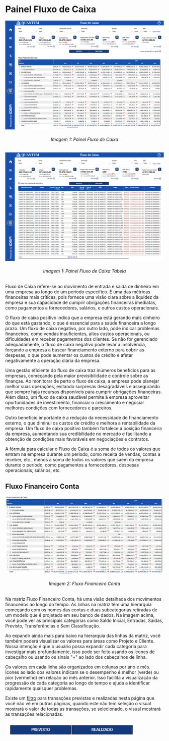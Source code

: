 # Painel Fluxo de Caixa

<p><div align="center">
  <img src="../../assets/flux_flux_page1.png" alt="Flux1">
  <h6>Imagem 1: Painel Fluxo de Caixa</h6>
</div></p>

<p><div align="center">
  <img src="../../assets/flux_flux_page2.png" alt="Flux2">
  <h6>Imagem 1: Painel Fluxo de Caixa Tabela</h6>
</div></p>

Fluxo de Caixa refere-se ao movimento de entrada e saída de dinheiro em uma empresa ao longo de um período específico. É uma das métricas financeiras mais críticas, pois fornece uma visão clara sobre a liquidez da empresa e sua capacidade de cumprir obrigações financeiras imediatas, como pagamentos a fornecedores, salários, e outros custos operacionais.

O fluxo de caixa positivo indica que a empresa está gerando mais dinheiro do que está gastando, o que é essencial para a saúde financeira a longo prazo. Um fluxo de caixa negativo, por outro lado, pode indicar problemas financeiros, como vendas insuficientes, altos custos operacionais, ou dificuldades em receber pagamentos dos clientes. Se não for gerenciado adequadamente, o fluxo de caixa negativo pode levar à insolvência, forçando a empresa a buscar financiamento externo para cobrir as despesas, o que pode aumentar os custos de crédito e afetar negativamente a operação diária da empresa.

Uma gestão eficiente do fluxo de caixa traz inúmeros benefícios para as empresas, começando pela maior previsibilidade e controle sobre as finanças. Ao monitorar de perto o fluxo de caixa, a empresa pode planejar melhor suas operações, evitando surpresas desagradáveis e assegurando que sempre haja recursos disponíveis para cumprir obrigações financeiras. Além disso, um fluxo de caixa saudável permite à empresa aproveitar oportunidades de investimento, financiar o crescimento e negociar melhores condições com fornecedores e parceiros.

Outro benefício importante é a redução da necessidade de financiamento externo, o que diminui os custos de crédito e melhora a rentabilidade da empresa. Um fluxo de caixa positivo também fortalece a posição financeira da empresa, aumentando sua credibilidade no mercado e facilitando a obtenção de condições mais favoráveis em negociações e contratos.

A fórmula para calcular o Fluxo de Caixa é a soma de todos os valores que entram na empresa durante um período, como receita de vendas, contas a receber, etc., menos a soma de todos os valores que saem da empresa durante o período, como pagamentos a fornecedores, despesas operacionais, salários, etc.

## Fluxo Financeiro Conta

<p><div align="center">
  <img src="../../assets/flux_flux_tabela.png" alt="Flux Tabela">
  <h6>Imagem 2: Fluxo Financeiro Conta</h6>
</div></p>

Na matriz Fluxo Financeiro Conta, há uma visão detalhada dos movimentos financeiros ao longo do tempo. As linhas na matriz têm uma hierarquia começando com os nomes das contas e duas subcategorias retiradas de um modelo que é projetado em seu banco de dados. Na imagem acima, você pode ver as principais categorias como Saldo Inicial, Entradas, Saídas, Previsto, Transferências e Sem Classificação.

Ao expandir ainda mais para baixo na hierarquia das linhas da matriz, você também poderá visualizar os valores para áreas como Projeto e Cliente. Nossa intenção é que o usuário possa expandir cada categoria para investigar mais profundamente, isso pode ser feito usando os ícones de cabeçalho ou usando os sinais "+" ao lado dos cabeçalhos de linha.

Os valores em cada linha são organizados em colunas por ano e mês. Ícones ao lado dos valores indicam se o desempenho é melhor (verde) ou pior (vermelho) em relação ao mês anterior. Isso facilita a visualização da progressão de cada categoria ao longo do tempo e ajuda a identificar rapidamente quaisquer problemas.

Existe um [filtro]() para transações previstas e realizadas nesta página que você não vê em outras páginas, quando este não tem seleção o visual mostrará o valor de todas as transações, se selecionado, o visual mostrará as transações relacionadas.
<p><img src="../../assets/flux_flux_prev.png" alt="Prev" style="vertical-align: middle; height: 50px;"></p>
